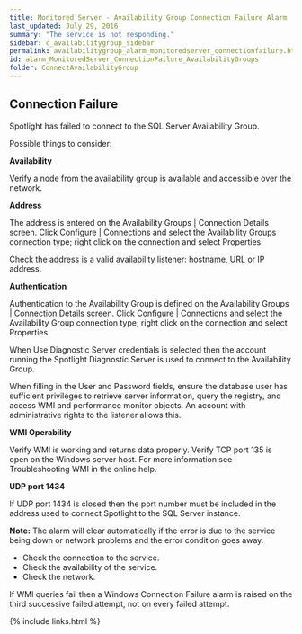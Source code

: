 ```yaml
---
title: ﻿Monitored Server - Availability Group Connection Failure Alarm
last_updated: July 29, 2016
summary: "The service is not responding."
sidebar: c_availabilitygroup_sidebar
permalink: availabilitygroup_alarm_monitoredserver_connectionfailure.html
id: alarm_MonitoredServer_ConnectionFailure_AvailabilityGroups
folder: ConnectAvailabilityGroup
---
```




<h2>Connection Failure</h2>
<p>Spotlight has failed to connect to the SQL Server Availability Group.</p>

<p>Possible things to consider:</p>

  <p><b>Availability</b></p>
  <p>Verify a node from the availability group is available and accessible over the network.</p>

<p><b>Address</b></p>
<p>The address is entered on the Availability Groups | Connection Details screen. Click Configure | Connections and select the Availability Groups connection type; right click on the connection and select Properties.</p>
<p>Check the address is a valid availability listener: hostname, URL or IP address.</p>

  <p><b>Authentication</b></p>
  <p>Authentication to the Availability Group is defined on the Availability Groups | Connection Details screen. Click Configure | Connections and select the Availability Group connection type; right click on the connection and select Properties.</p>

  <p>When Use Diagnostic Server credentials is selected then the account running the Spotlight Diagnostic Server is used to connect to the Availability Group.</p>

<p>When filling in the User and Password fields, ensure the database user has sufficient privileges to retrieve server information, query the registry, and access WMI and performance monitor objects. An account with administrative rights to the listener allows this.</p>

  <p><b>WMI Operability</b></p>
  <p>Verify WMI is working and returns data properly. Verify TCP port 135 is open on the Windows server host. For more information see Troubleshooting WMI in the online help.</p>

  <p><b>UDP port 1434</b></p>
  <p>If UDP port 1434 is closed then the port number must be included in the address used to connect Spotlight to the SQL Server instance.</p>

<p><strong>Note:</strong> The alarm will clear automatically if the error is due to the service being down or network problems and the error condition goes away.</p>




* Check the connection to the service.
* Check the availability of the service.
* Check the network.

If WMI queries fail then a Windows Connection Failure alarm is raised on the third successive failed attempt, not on every failed attempt.


{% include links.html %}
